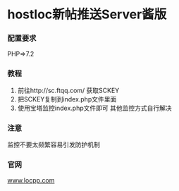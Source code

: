 # hostloc新帖推送Server酱版

### 配置要求

PHP=>7.2

### 教程

1. 前往http://sc.ftqq.com/ 获取SCKEY
2. 把SCKEY复制到index.php文件里面
3. 使用宝塔监控index.php文件即可
   其他监控方式自行解决

### 注意

监控不要太频繁容易引发防护机制


### 官网

www.locpp.com
